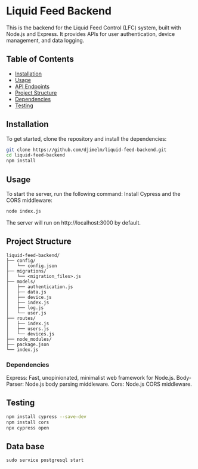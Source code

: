 # Liquid Feed Backend

This is the backend for the Liquid Feed Control (LFC) system, built with Node.js and Express. It provides APIs for user authentication, device management, and data logging.

## Table of Contents

- [Installation](#installation)
- [Usage](#usage)
- [API Endpoints](#api-endpoints)
- [Project Structure](#project-structure)
- [Dependencies](#dependencies)
- [Testing](#testing)

## Installation

To get started, clone the repository and install the dependencies:

```bash
git clone https://github.com/djimelm/liquid-feed-backend.git
cd liquid-feed-backend
npm install
```

## Usage

To start the server, run the following command:
Install Cypress and the CORS middleware:

```bash
node index.js
```

The server will run on http://localhost:3000 by default.

## Project Structure

```
liquid-feed-backend/
├── config/
│   └── config.json
├── migrations/
│   └── <migration_files>.js
├── models/
│   ├── authentication.js
│   ├── data.js
│   ├── device.js
│   ├── index.js
│   ├── log.js
│   └── user.js
├── routes/
│   ├── index.js
│   ├── users.js
│   └── devices.js
├── node_modules/
├── package.json
└── index.js

```

### Dependencies

Express: Fast, unopinionated, minimalist web framework for Node.js.
Body-Parser: Node.js body parsing middleware.
Cors: Node.js CORS middleware.

## Testing

```sh
npm install cypress --save-dev
npm install cors
npx cypress open

```

## Data base

```shell
sudo service postgresql start
```

